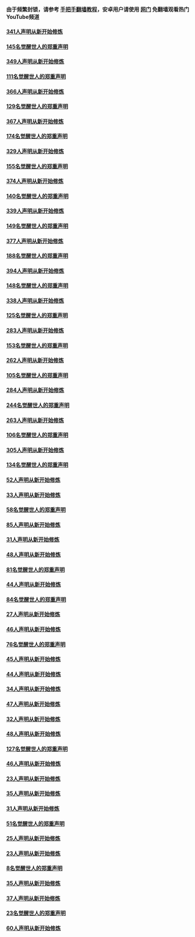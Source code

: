 #### 由于频繁封锁，请参考 [手把手翻墙教程](https://github.com/gfw-breaker/guides/wiki/)，安卓用户请使用 [网门](https://github.com/gfw-breaker/nogfw/blob/master/dl.md?t=06241901) 免翻墙观看热门YouTube频道 

#### [341人声明从新开始修炼](../pages/91/427255.md?t=06241901) 

#### [145名觉醒世人的郑重声明](../pages/91/427254.md?t=06241901) 

#### [349人声明从新开始修炼](../pages/91/426969.md?t=06241901) 

#### [111名觉醒世人的郑重声明](../pages/91/426968.md?t=06241901) 

#### [366人声明从新开始修炼](../pages/91/426737.md?t=06241901) 

#### [129名觉醒世人的郑重声明](../pages/91/426736.md?t=06241901) 

#### [367人声明从新开始修炼](../pages/91/426421.md?t=06241901) 

#### [174名觉醒世人的郑重声明](../pages/91/426420.md?t=06241901) 

#### [329人声明从新开始修炼](../pages/91/426139.md?t=06241901) 

#### [155名觉醒世人的郑重声明](../pages/91/426138.md?t=06241901) 

#### [374人声明从新开始修炼](../pages/91/425811.md?t=06241901) 

#### [140名觉醒世人的郑重声明](../pages/91/425810.md?t=06241901) 

#### [339人声明从新开始修炼](../pages/91/425690.md?t=06241901) 

#### [149名觉醒世人的郑重声明](../pages/91/425689.md?t=06241901) 

#### [377人声明从新开始修炼](../pages/91/424867.md?t=06241901) 

#### [188名觉醒世人的郑重声明](../pages/91/424866.md?t=06241901) 

#### [394人声明从新开始修炼](../pages/91/423914.md?t=06241901) 

#### [148名觉醒世人的郑重声明](../pages/91/423913.md?t=06241901) 

#### [338人声明从新开始修炼](../pages/91/423540.md?t=06241901) 

#### [125名觉醒世人的郑重声明](../pages/91/423539.md?t=06241901) 

#### [283人声明从新开始修炼](../pages/91/423296.md?t=06241901) 

#### [153名觉醒世人的郑重声明](../pages/91/423295.md?t=06241901) 

#### [262人声明从新开始修炼](../pages/91/423004.md?t=06241901) 

#### [105名觉醒世人的郑重声明](../pages/91/423003.md?t=06241901) 

#### [284人声明从新开始修炼](../pages/91/422707.md?t=06241901) 

#### [244名觉醒世人的郑重声明](../pages/91/422706.md?t=06241901) 

#### [263人声明从新开始修炼](../pages/91/422553.md?t=06241901) 

#### [106名觉醒世人的郑重声明](../pages/91/422552.md?t=06241901) 

#### [305人声明从新开始修炼](../pages/91/422153.md?t=06241901) 

#### [134名觉醒世人的郑重声明](../pages/91/422152.md?t=06241901) 

#### [52人声明从新开始修炼](../pages/91/421846.md?t=06241901) 

#### [33人声明从新开始修炼](../pages/91/421804.md?t=06241901) 

#### [58名觉醒世人的郑重声明](../pages/91/421845.md?t=06241901) 

#### [85人声明从新开始修炼](../pages/91/421769.md?t=06241901) 

#### [31人声明从新开始修炼](../pages/91/421763.md?t=06241901) 

#### [48人声明从新开始修炼](../pages/91/421605.md?t=06241901) 

#### [81名觉醒世人的郑重声明](../pages/91/421656.md?t=06241901) 

#### [44人声明从新开始修炼](../pages/91/421544.md?t=06241901) 

#### [84名觉醒世人的郑重声明](../pages/91/421543.md?t=06241901) 

#### [27人声明从新开始修炼](../pages/91/421465.md?t=06241901) 

#### [46人声明从新开始修炼](../pages/91/421454.md?t=06241901) 

#### [76名觉醒世人的郑重声明](../pages/91/421453.md?t=06241901) 

#### [45人声明从新开始修炼](../pages/91/421452.md?t=06241901) 

#### [44人声明从新开始修炼](../pages/91/421422.md?t=06241901) 

#### [34人声明从新开始修炼](../pages/91/421322.md?t=06241901) 

#### [47人声明从新开始修炼](../pages/91/421264.md?t=06241901) 

#### [32人声明从新开始修炼](../pages/91/421225.md?t=06241901) 

#### [48人声明从新开始修炼](../pages/91/421202.md?t=06241901) 

#### [127名觉醒世人的郑重声明](../pages/91/421224.md?t=06241901) 

#### [46人声明从新开始修炼](../pages/91/421203.md?t=06241901) 

#### [23人声明从新开始修炼](../pages/91/421138.md?t=06241901) 

#### [35人声明从新开始修炼](../pages/91/421122.md?t=06241901) 

#### [31人声明从新开始修炼](../pages/91/421081.md?t=06241901) 

#### [51名觉醒世人的郑重声明](../pages/91/421080.md?t=06241901) 

#### [25人声明从新开始修炼](../pages/91/421020.md?t=06241901) 

#### [23人声明从新开始修炼](../pages/91/420884.md?t=06241901) 

#### [8名觉醒世人的郑重声明](../pages/91/420883.md?t=06241901) 

#### [35人声明从新开始修炼](../pages/91/420809.md?t=06241901) 

#### [37人声明从新开始修炼](../pages/91/420766.md?t=06241901) 

#### [23名觉醒世人的郑重声明](../pages/91/420765.md?t=06241901) 

#### [60人声明从新开始修炼](../pages/91/420727.md?t=06241901) 

